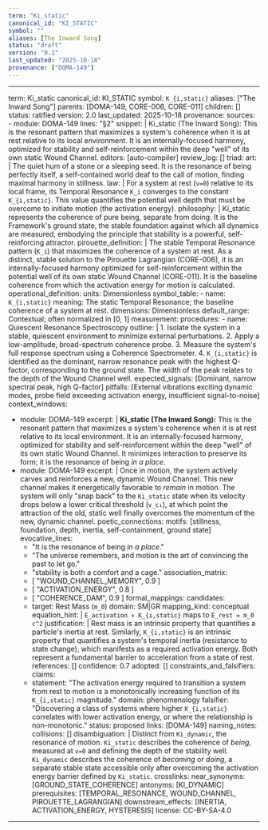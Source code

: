 ```yaml
---
term: "Ki_static"
canonical_id: "KI_STATIC"
symbol: ""
aliases: [The Inward Song]
status: "draft"
version: "0.1"
last_updated: "2025-10-18"
provenance: ["DOMA-149"]
---
```


---
term: Ki_static
canonical_id: KI_STATIC
symbol: `K_{i,static}`
aliases: ["The Inward Song"]
parents: [DOMA-149, CORE-006, CORE-011]
children: []
status: ratified
version: 2.0
last_updated: 2025-10-18
provenance:
  sources:
    - module: DOMA-149
      lines: "§2"
      snippet: |
        Ki_static (The Inward Song): This is the resonant pattern that maximizes a system's coherence when it is at rest relative to its local environment. It is an internally-focused harmony, optimized for stability and self-reinforcement within the deep "well" of its own static Wound Channel.
  editors: [auto-compiler]
  review_log: []
triad:
  art: |
    The quiet hum of a stone or a sleeping seed. It is the resonance of being perfectly itself, a self-contained world deaf to the call of motion, finding maximal harmony in stillness.
  law: |
    For a system at rest (`v=0`) relative to its local frame, its Temporal Resonance `K_i` converges to the constant `K_{i,static}`. This value quantifies the potential well depth that must be overcome to initiate motion (the activation energy).
  philosophy: |
    Ki_static represents the coherence of pure being, separate from doing. It is the Framework's ground state, the stable foundation against which all dynamics are measured, embodying the principle that stability is a powerful, self-reinforcing attractor.
pirouette_definition: |
  The stable Temporal Resonance pattern (`K_i`) that maximizes the coherence of a system at rest. As a distinct, stable solution to the Pirouette Lagrangian (CORE-006), it is an internally-focused harmony optimized for self-reinforcement within the potential well of its own static Wound Channel (CORE-011). It is the baseline coherence from which the activation energy for motion is calculated.
operational_definition:
  units: Dimensionless
  symbol_table:
    - name: `K_{i,static}`
      meaning: The static Temporal Resonance; the baseline coherence of a system at rest.
      dimensions: Dimensionless
      default_range: Contextual; often normalized in [0, 1]
  measurement:
    procedures:
      - name: Quiescent Resonance Spectroscopy
        outline: |
          1. Isolate the system in a stable, quiescent environment to minimize external perturbations.
          2. Apply a low-amplitude, broad-spectrum coherence probe.
          3. Measure the system's full response spectrum using a Coherence Spectrometer.
          4. `K_{i,static}` is identified as the dominant, narrow resonance peak with the highest Q-factor, corresponding to the ground state. The width of the peak relates to the depth of the Wound Channel well.
        expected_signals: [Dominant, narrow spectral peak, high Q-factor]
        pitfalls: [External vibrations exciting dynamic modes, probe field exceeding activation energy, insufficient signal-to-noise]
context_windows:
  - module: DOMA-149
    excerpt: |
      **Ki_static (The Inward Song):** This is the resonant pattern that maximizes a system's coherence when it is at rest relative to its local environment. It is an internally-focused harmony, optimized for stability and self-reinforcement within the deep "well" of its own static Wound Channel. It minimizes interaction to preserve its form; it is the resonance of being *in a place*.
  - module: DOMA-149
    excerpt: |
      Once in motion, the system actively carves and reinforces a new, dynamic Wound Channel. This new channel makes it energetically favorable to *remain* in motion. The system will only "snap back" to the `Ki_static` state when its velocity drops below a lower critical threshold (`v_c↓`), at which point the attraction of the old, static well finally overcomes the momentum of the new, dynamic channel.
poetic_connections:
  motifs: [stillness, foundation, depth, inertia, self-containment, ground state]
  evocative_lines:
    - "It is the resonance of being *in a place*."
    - "The universe remembers, and motion is the art of convincing the past to let go."
    - "stability is both a comfort and a cage."
  association_matrix:
    - [ "WOUND_CHANNEL_MEMORY", 0.9 ]
    - [ "ACTIVATION_ENERGY", 0.8 ]
    - [ "COHERENCE_DAM", 0.9 ]
formal_mappings:
  candidates:
    - target: Rest Mass (`m_0`)
      domain: SM|GR
      mapping_kind: conceptual
      equation_hint: |
        `E_activation ∝ K_{i,static}` maps to `E_rest = m_0 c^2`
      justification: |
        Rest mass is an intrinsic property that quantifies a particle's inertia at rest. Similarly, `K_{i,static}` is an intrinsic property that quantifies a system's temporal inertia (resistance to state change), which manifests as a required activation energy. Both represent a fundamental barrier to acceleration from a state of rest.
      references: []
      confidence: 0.7
  adopted: []
constraints_and_falsifiers:
  claims:
    - statement: "The activation energy required to transition a system from rest to motion is a monotonically increasing function of its `K_{i,static}` magnitude."
      domain: phenomenology
      falsifier: "Discovering a class of systems where higher `K_{i,static}` correlates with lower activation energy, or where the relationship is non-monotonic."
      status: proposed
      links: [DOMA-149]
naming_notes:
  collisions: []
  disambiguation: |
    Distinct from `Ki_dynamic`, the resonance of motion. `Ki_static` describes the coherence of *being*, measured at `v=0` and defining the depth of the stability well. `Ki_dynamic` describes the coherence of *becoming* or *doing*, a separate stable state accessible only after overcoming the activation energy barrier defined by `Ki_static`.
crosslinks:
  near_synonyms: [GROUND_STATE_COHERENCE]
  antonyms: [KI_DYNAMIC]
  prerequisites: [TEMPORAL_RESONANCE, WOUND_CHANNEL, PIROUETTE_LAGRANGIAN]
  downstream_effects: [INERTIA, ACTIVATION_ENERGY, HYSTERESIS]
license: CC-BY-SA-4.0
---